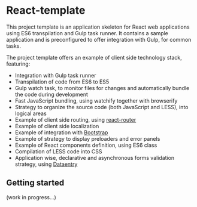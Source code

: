 # React-template
This project template is an application skeleton for React web applications using ES6 transpilation and Gulp task runner.
It contains a sample application and is preconfigured to offer integration with Gulp, for common tasks.

The project template offers an example of client side technology stack, featuring:
* Integration with Gulp task runner
* Transpilation of code from ES6 to ES5
* Gulp watch task, to monitor files for changes and automatically bundle the code during development
* Fast JavaScript bundling, using watchify together with browserify
* Strategy to organize the source code (both JavaScript and LESS), into logical areas
* Example of client side routing, using [react-router](https://github.com/reactjs/react-router)
* Example of client side localization
* Example of integration with [Bootstrap](http://getbootstrap.com/)
* Example of strategy to display preloaders and error panels
* Example of React components definition, using ES6 class
* Compilation of LESS code into CSS
* Application wise, declarative and asynchronous forms validation strategy, using [Dataentry](https://github.com/RobertoPrevato/DataEntry)

## Getting started
(work in progress...)
